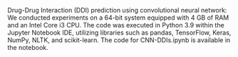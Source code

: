 Drug-Drug Interaction (DDI) prediction using convolutional neural network: We conducted experiments on a 64-bit system equipped with 4 GB of RAM and an Intel Core i3 CPU. The code was executed in Python 3.9 within the Jupyter Notebook IDE, utilizing libraries such as pandas, TensorFlow, Keras, NumPy, NLTK, and scikit-learn. The code for CNN-DDIs.ipynb is available in the notebook.
